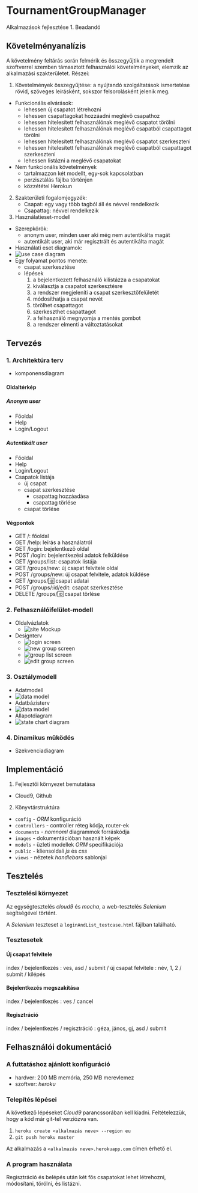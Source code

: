 # TournamentGroupManager
Alkalmazások fejlesztése 1. Beadandó

## Követelményanalízis

A követelmény feltárás során felmérik és összegyűjtik a megrendelt szoftverrel szemben támasztott felhasználói követelményeket, elemzik az alkalmazási szakterületet. Részei:

1. Követelmények összegyűjtése: a nyújtandó szolgáltatások ismertetése rövid, szöveges leírásként, sokszor felsorolásként jelenik meg.
 * Funkcionális elvárások:
    * lehessen új csapatot létrehozni
    * lehessen csapattagokat hozzáadni meglévő csapathoz
    * lehessen hitelesített felhasználónak meglévő csapatot törölni
    * lehessen hitelesített felhasználónak meglévő csapatból csapattagot törölni
    * lehessen hitelesített felhasználónak meglévő csapatot szerkeszteni
    * lehessen hitelesített felhasználónak meglévő csapatból csapattagot szerkeszteni
    * lehessen listázni a meglévő csapatokat
 * Nem funkcionális követelmények
    * tartalmazzon két modellt, egy-sok kapcsolatban
    * perzisztálás fájlba történjen
    * közzététel Herokun
2. Szakterületi fogalomjegyzék: 
    * Csapat: egy vagy több tagból áll és névvel rendelkezik
    * Csapattag: névvel rendelkezik
3. Használatieset-modell
  * Szerepkörök: 
    * anonym user, minden user aki még nem autentikálta magát
    * autentikált user, aki már regisztrált és autentikálta magát
  * Használati eset diagramok:
  * ![use case diagram](images/usecasediagram.png)
  * Egy folyamat pontos menete:
    * csapat szerkesztése
    * lépések
      1. a bejelentkezett felhasználó kilistázza a csapatokat
      2. kiválasztja a csapatot szerkesztésre
      3. a rendszer megjeleníti a csapat szerkesztőfelületét
      4. módosíthatja a csapat nevét
      5. törölhet csapattagot
      6. szerkeszthet csapattagot
      7. a felhasználó megnyomja a mentés gombot
      8. a rendszer elmenti a változtatásokat

## Tervezés

### 1. Architektúra terv

  * komponensdiagram

#### Oldaltérkép

##### Anonym user

- Főoldal
- Help
- Login/Logout

##### Autentikált user

- Főoldal
- Help
- Login/Logout
- Csapatok listája
    + új csapat
    + csapat szerkesztése
      * csapattag hozzáadása
      * csapattag törlése
    + csapat törlése
  
#### Végpontok

  * GET /: főoldal
  * GET /help: leírás a használatról
  * GET /login: bejelentkező oldal
  * POST /login: bejelentkezési adatok felküldése
  * GET /groups/list: csapatok listája
  * GET /groups/new: új csapat felvitele oldal
  * POST /groups/new: új csapat felvitele, adatok küldése
  * GET /groups/:id: csapat adatai
  * POST /groups/:id/edit: csapat szerkesztése
  * DELETE /groups/:id: csapat törlése

### 2. Felhasználóifelület-modell
  * Oldalvázlatok
    * ![site Mockup](images/Mockup.jpg)
  * Designterv
    * ![login screen](images/loginScreen.png)
    * ![new group screen](images/newScreen.png)
    * ![group list screen](images/groupListScreen.png)
    * ![edit group screen](images/editScreen.PNG)

### 3. Osztálymodell
  * Adatmodell
  * ![data model](images/dataModel.png)
  * Adatbázisterv
  * ![data model](images/dataModel.png)
  * Állapotdiagram
  * ![state chart diagram](images/stateChartDiagram.png)

### 4. Dinamikus működés
  * Szekvenciadiagram

## Implementáció

1. Fejlesztői környezet bemutatása
  * Cloud9, Github
2. Könyvtárstruktúra
  * `config` - _ORM_ konfiguráció
  * `controllers` - controller réteg kódja, router-ek
  * `documents` - _nomnoml_ diagrammok forráskódja
  * `images` - dokumentációban használt képek
  * `models` - üzleti modellek _ORM_ specifikációja
  * `public` - kliensoldali _js_ és _css_
  * `views` - nézetek _handlebars_ sablonjai

## Tesztelés

### Tesztelési környezet

Az egységtesztelés _cloud9_ és _mocha_, a web-tesztelés _Selenium_ segítségével történt.

A _Selenium_ teszteset a `loginAndList_testcase.html` fájlban található.

### Tesztesetek

#### Új csapat felvitele

index / bejelentkezés : ves, asd / submit / új csapat felvitele : név, 1, 2 / submit / kilépés

#### Bejelentkezés megszakítása

index / bejelentkezés : ves / cancel

#### Regisztráció

index / bejelentkezés / regisztráció : géza, jános, gj, asd / submit

## Felhasználói dokumentáció

### A futtatáshoz ajánlott konfiguráció

* hardver: 200 MB memória, 250 MB merevlemez
* szoftver: _heroku_

### Telepítés lépései

A következő lépéseket _Cloud9_ parancssorában kell kiadni. Feltételezzük, hogy a kód már git-tel verziózva van.

1. `heroku create <alkalmazás neve> --region eu`
2. `git push heroku master`

Az alkalmazás a `<alkalmazás neve>.herokuapp.com` címen érhető el.

### A program használata

Regisztráció és belépés után két fős csapatokat lehet létrehozni, módosítani, törölni, és listázni.